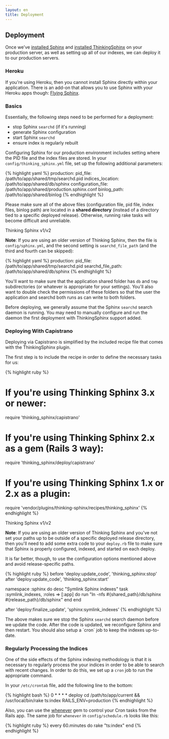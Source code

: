 ```yaml
---
layout: en
title: Deployment
---
```


## Deployment

Once we've [installed Sphinx](installing_sphinx.html) and [installed ThinkingSphinx](installing_thinking_sphinx.html) on your production server, as well as setting up all of our indexes, we can deploy it to our production servers.

### Heroku

If you're using Heroku, then you cannot install Sphinx directly within your application. There is an add-on that allows you to use Sphinx with your Heroku apps though: [Flying Sphinx](http://flying-sphinx.com).

### Basics

Essentially, the following steps need to be performed for a deployment:

* stop Sphinx `searchd` (if it's running)
* generate Sphinx configuration
* start Sphinx `searchd`
* ensure index is regularly rebuilt

Configuring Sphinx for our production environment includes setting where the PID file and the index files are stored. In your `config/thinking_sphinx.yml` file, set up the following additional parameters:

{% highlight yaml %}
production:
  pid_file: /path/to/app/shared/tmp/searchd.pid
  indices_location: /path/to/app/shared/db/sphinx
  configuration_file: /path/to/app/shared/production.sphinx.conf
  binlog_path: /path/to/app/shared/binlog
{% endhighlight %}

Please make sure all of the above files (configuration file, pid file, index files, binlog path) are located in a **shared directory** (instead of a directory tied to a specific deployed release). Otherwise, running rake tasks will become difficult and unreliable.

<div class="note">
  <p class="old">Thinking Sphinx v1/v2</p>
  <p><strong>Note</strong>: If you are using an older version of Thinking Sphinx, then the file is <code>config/sphinx.yml</code>, and the second setting is <code>searchd_file_path</code> (and the third and fourth can be skipped):</p>

{% highlight yaml %}
production:
  pid_file: /path/to/app/shared/tmp/searchd.pid
  searchd_file_path: /path/to/app/shared/db/sphinx
{% endhighlight %}
</div>

You'll want to make sure that the application shared folder has `db` and `tmp` subdirectories (or whatever is appropriate for your settings). You'll also want to double check the permissions of these folders so that the user the application and searchd both runs as can write to both folders.

Before deploying, we generally assume that the Sphinx `searchd` search daemon is running. You may need to manually configure and run the daemon the first deployment with ThinkingSphinx support added.

### Deploying With Capistrano

Deploying via Capistrano is simplified by the included recipe file that comes with the ThinkingSphinx plugin.

The first step is to include the recipe in order to define the necessary tasks for us:

{% highlight ruby %}
# If you're using Thinking Sphinx 3.x or newer:
require 'thinking_sphinx/capistrano'
# If you're using Thinking Sphinx 2.x as a gem (Rails 3 way):
require 'thinking_sphinx/deploy/capistrano'
# If you're using Thinking Sphinx 1.x or 2.x as a plugin:
require 'vendor/plugins/thinking-sphinx/recipes/thinking_sphinx'
{% endhighlight %}

<div class="note">
  <p class="old">Thinking Sphinx v1/v2</p>
  <p><strong>Note</strong>: If you are using an older version of Thinking Sphinx and you've not set your paths up to be outside of a specific deployed release directory, then you'll need to add some extra code to your <code>deploy.rb</code> file to make sure that Sphinx is properly configured, indexed, and started on each deploy.</p>

  <p>It is far better, though, to use the configuration options mentioned above and avoid release-specific paths.</p>

{% highlight ruby %}
before 'deploy:update_code', 'thinking_sphinx:stop'
after  'deploy:update_code', 'thinking_sphinx:start'

namespace :sphinx do
  desc "Symlink Sphinx indexes"
  task :symlink_indexes, :roles => [:app] do
    run "ln -nfs #{shared_path}/db/sphinx #{release_path}/db/sphinx"
  end
end

after 'deploy:finalize_update', 'sphinx:symlink_indexes'
{% endhighlight %}

<p>The above makes sure we stop the Sphinx <code>searchd</code> search daemon before we update the code. After the code is updated, we reconfigure Sphinx and then restart. You should also setup a `cron` job to keep the indexes up-to-date.</p>
</div>

### Regularly Processing the Indices

One of the side effects of the Sphinx indexing methodology is that it is necessary to regularly process the your indices in order to be able to search with recent changes. In order to do this, we set up a `cron` job to run the appropriate command.

In your `/etc/crontab` file, add the following line to the bottom:

{% highlight bash %}
0 * * * * deploy  cd /path/to/app/current && /usr/local/bin/rake ts:index RAILS_ENV=production
{% endhighlight %}

Also, you can use the [whenever](https://github.com/javan/whenever) gem to control your Cron tasks from the Rails app. The same job for `whenever` in `config/schedule.rb` looks like this:

{% highlight ruby %}
every 60.minutes do
  rake "ts:index"
end
{% endhighlight %}
